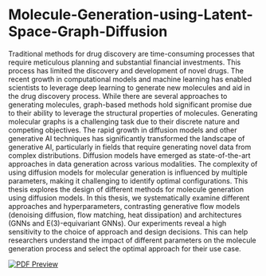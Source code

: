 # Molecule-Generation-using-Latent-Space-Graph-Diffusion

Traditional methods for drug discovery are time-consuming processes that require meticulous planning and substantial financial investments. This process has limited the discovery and development of novel drugs. The recent growth in computational models and machine learning has enabled scientists to leverage deep learning to generate new molecules and aid in the drug discovery process. While there are several approaches to generating molecules, graph-based methods hold significant promise due to their ability to leverage the structural properties of molecules. Generating molecular graphs is a challenging task due to their discrete nature and competing objectives. The rapid growth in diffusion models and other generative AI techniques has significantly transformed the landscape of generative AI, particularly in fields that require generating novel data from complex distributions. Diffusion models have emerged as state-of-the-art approaches in data generation across various modalities. The complexity of using diffusion models for molecular generation is influenced by multiple parameters, making it challenging to identify optimal configurations. This thesis explores the design of different methods for molecule generation using diffusion models. In this thesis, we systematically examine different approaches and hyperparameters, contrasting generative flow models (denoising diffusion, flow matching, heat dissipation) and architectures (GNNs and E(3)-equivariant GNNs). Our experiments reveal a high sensitivity to the choice of approach and design decisions. This can help researchers understand the impact of different parameters on the molecule generation process and select the optimal approach for their use case.

[![PDF Preview](architecture.png)](architecture.pdf)
